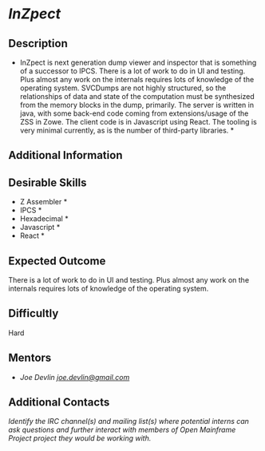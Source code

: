 # *InZpect*

## Description
* InZpect is next generation dump viewer and inspector that is something of a successor to IPCS.  There is a lot of work to do in UI and testing.  Plus almost any work on the internals requires lots of knowledge of the operating system.  SVCDumps are not highly structured, so the relationships of data and state of the computation must be synthesized from the memory blocks in the dump, primarily.   The server is written in java, with some back-end code coming from extensions/usage of the ZSS in Zowe.    The client code is in Javascript using React.   The tooling is very minimal currently, as is the number of third-party libraries.  *

## Additional Information


## Desirable Skills
* Z Assembler *
* IPCS * 
* Hexadecimal *
* Javascript *
* React *

## Expected Outcome
There is a lot of work to do in UI and testing.  Plus almost any work on the internals requires lots of knowledge of the operating system. 

## Difficultly
Hard

## Mentors
  * *Joe Devlin <joe.devlin@gmail.com>*

## Additional Contacts
*Identify the IRC channel(s) and mailing list(s) where potential interns can ask questions and further interact with members of Open Mainframe Project project they would be working with.*
